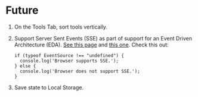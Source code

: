 # Future

1. On the Tools Tab, sort tools vertically.

1. Support Server Sent Events (SSE) as part of support for an Event Driven Architecture (EDA). [See this page](https://www.geeksforgeeks.org/what-is-server-sent-events-in-html5/) and [this one](https://medium.com/event-driven-utopia/event-driven-apis-understanding-the-principles-c3208308d4b2). Check this out:

    ``` nonum
    if (typeof EventSource !== "undefined") {
      console.log('Browser supports SSE.');
    } else {
      console.log('Browser does not support SSE.');
    }
    ```

1. Save state to Local Storage.